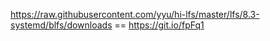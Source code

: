 https://raw.githubusercontent.com/yyu/hi-lfs/master/lfs/8.3-systemd/blfs/downloads == https://git.io/fpFq1

